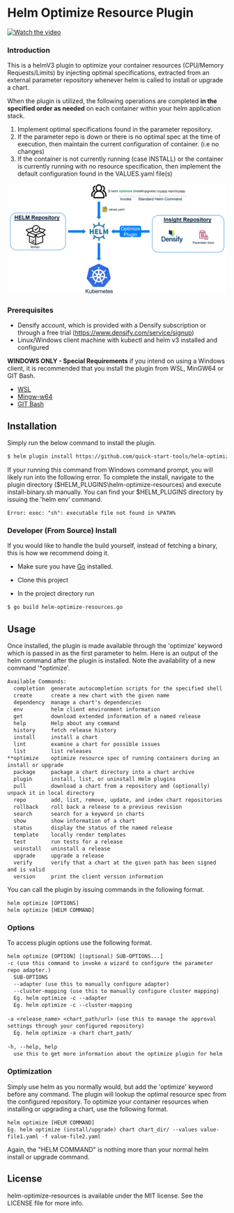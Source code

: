 # Helm Optimize Resource Plugin

[![Watch the video](https://image.ibb.co/i4rBSR/1920x1080_125pct_laptop.png)](https://asciinema.org/a/Rxbp7rQpwEhGZ0G9Hx8HrFzNx)

### Introduction
This is a helmV3 plugin to optimize your container resources (CPU/Memory Requests/Limits) by injecting optimal specifications, extracted from an external parameter repository whenever helm is called to install or upgrade a chart.

When the plugin is utilized, the following operations are completed **in the specified order as needed** on each container within your helm application stack.  
1) Implement optimal specifications found in the parameter repository.
2) If the parameter repo is down or there is no optimal spec at the time of execution, then maintain the current configuration of container.  (i.e no changes)
3) If the container is not currently running (case INSTALL) or the container is currently running with no resource specification, then implement the default configuration found in the VALUES.yaml file(s)

![Test Image 6](images/HL-helm-architecture2.JPG)

### Prerequisites
- Densify account, which is provided with a Densify subscription or through a free trial (https://www.densify.com/service/signup)
- Linux/Windows client machine with kubectl and helm v3 installed and configured

**WINDOWS ONLY - Special Requirements** if you intend on using a Windows client, it is recommended that you install the plugin from WSL, MinGW64 or GIT Bash.
- [WSL](https://docs.microsoft.com/en-us/windows/wsl/install-win10)
- [Mingw-w64](http://mingw-w64.org/doku.php/start)
- [GIT Bash](https://gitforwindows.org/)

## Installation
Simply run the below command to install the plugin.
```sh
$ helm plugin install https://github.com/quick-start-tools/helm-optimize-resources
```
If your running this command from Windows command prompt, you will likely run into the following error.  To complete the install, navigate to the plugin directory ($HELM_PLUGINS\helm-optimize-resources) and execute install-binary.sh manually.  You can find your $HELM_PLUGINS directory by issuing the 'helm env' command.
```
Error: exec: "sh": executable file not found in %PATH%
```

### Developer (From Source) Install

If you would like to handle the build yourself, instead of fetching a binary, this is how we recommend doing it.

- Make sure you have [Go](http://golang.org) installed.

- Clone this project

- In the project directory run
```sh
$ go build helm-optimize-resources.go
```

## Usage
Once installed, the plugin is made available through the 'optimize' keyword which is passed in as the first parameter to helm.  Here is an output of the helm command after the plugin is installed.  Note the availability of a new command '*optimize'.
```
Available Commands:
  completion  generate autocompletion scripts for the specified shell
  create      create a new chart with the given name
  dependency  manage a chart's dependencies
  env         helm client environment information
  get         download extended information of a named release
  help        Help about any command
  history     fetch release history
  install     install a chart
  lint        examine a chart for possible issues
  list        list releases
**optimize    optimize resource spec of running containers during an install or upgrade
  package     package a chart directory into a chart archive
  plugin      install, list, or uninstall Helm plugins
  pull        download a chart from a repository and (optionally) unpack it in local directory
  repo        add, list, remove, update, and index chart repositories
  rollback    roll back a release to a previous revision
  search      search for a keyword in charts
  show        show information of a chart
  status      display the status of the named release
  template    locally render templates
  test        run tests for a release
  uninstall   uninstall a release
  upgrade     upgrade a release
  verify      verify that a chart at the given path has been signed and is valid
  version     print the client version information
```
You can call the plugin by issuing commands in the following format.
```
helm optimize [OPTIONS]
helm optimize [HELM COMMAND]
```
### Options
To access plugin options use the following format.
```
helm optimize [OPTION] [(optional) SUB-OPTIONS...]
-c (use this command to invoke a wizard to configure the parameter repo adapter.)
  SUB-OPTIONS
  --adapter (use this to manually configure adapter)
  --cluster-mapping (use this to manually configure cluster mapping)
  Eg. helm optimize -c --adapter
  Eg. helm optimize -c --cluster-mapping

-a <release_name> <chart_path/url> (use this to manage the approval settings through your configured repository)
  Eg. helm optimize -a chart chart_path/
  
-h, --help, help
  use this to get more information about the optimize plugin for helm
```
### Optimization
Simply use helm as you normally would, but add the 'optimize' keyword before any command.  The plugin will lookup the optimal resource spec from the configured repository.
To optimize your container resources when installing or upgrading a chart, use the following format.
```
helm optimize [HELM COMMAND]
Eg. helm optimize (install/upgrade) chart chart_dir/ --values value-file1.yaml -f value-file2.yaml
```
Again, the "HELM COMMAND" is nothing more than your normal helm install or upgrade command.

## License
helm-optimize-resources is available under the MIT license. See the LICENSE file for more info.


